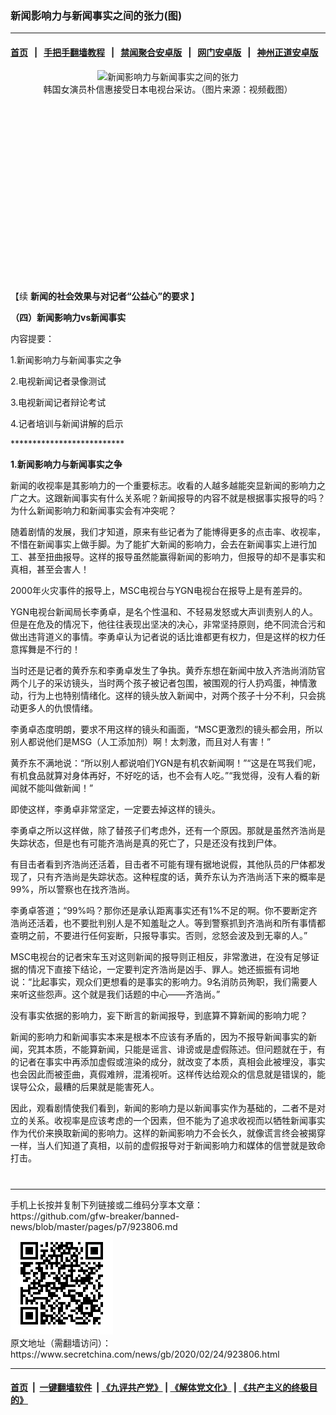 ### 新闻影响力与新闻事实之间的张力(图)
------------------------

#### [首页](https://github.com/gfw-breaker/banned-news/blob/master/README.md) &nbsp;&nbsp;|&nbsp;&nbsp; [手把手翻墙教程](https://github.com/gfw-breaker/guides/wiki) &nbsp;&nbsp;|&nbsp;&nbsp; [禁闻聚合安卓版](https://github.com/gfw-breaker/bn-android) &nbsp;&nbsp;|&nbsp;&nbsp; [网门安卓版](https://github.com/oGate2/oGate) &nbsp;&nbsp;|&nbsp;&nbsp; [神州正道安卓版](https://github.com/SzzdOgate/update) 



<div class="article_right" style="fone-color:#000">
 <p style="text-align:center">
  <img alt="新闻影响力与新闻事实之间的张力" src="//img3.secretchina.com/pic/2020/2-21/p2632091a311639596-ss.jpg" style="height:337px; width:600px"/>
  <br>
   韩国女演员朴信惠接受日本电视台采访。（图片来源：视频截图）
   <span id="hideid" name="hideid" style="color:red;display:none;">
    <span href="https://www.secretchina.com">
    </span>
   </span>
  </br>
 </p>
 <div id="txt-mid1-t21-2017">
  <ins class="adsbygoogle" data-ad-client="ca-pub-1276641434651360" data-ad-slot="2451032099" style="display:inline-block;width:336px;height:280px">
  </ins>
  <div id="SC-22xxx">
  </div>
 </div>
 <p>
  【续
  <span href="https://www.secretchina.com/news/b5/2020/02/14/922636.html">
   <strong>
    新闻的社会效果与对记者“公益心”的要求
   </strong>
  </span>
  】
  <span id="hideid" name="hideid" style="color:red;display:none;">
   <span href="https://www.secretchina.com">
   </span>
  </span>
 </p>
 <p>
  <strong>
   （四）新闻影响力vs新闻事实
  </strong>
 </p>
 <p>
  内容提要：
 </p>
 <p>
  1.新闻影响力与新闻事实之争
 </p>
 <p>
  2.电视新闻记者录像测试
 </p>
 <p>
  3.电视新闻记者辩论考试
 </p>
 <p>
  4.记者培训与新闻讲解的启示
 </p>
 <p>
  **************************
 </p>
 <p>
  <strong>
   1.新闻影响力与新闻事实之争
  </strong>
 </p>
 <p>
  新闻的收视率是其影响力的一个重要标志。收看的人越多越能突显新闻的影响力之广之大。这跟新闻事实有什么关系呢？新闻报导的内容不就是根据事实报导的吗？为什么新闻影响力和新闻事实会有冲突呢？
 </p>
 <p>
  随着剧情的发展，我们才知道，原来有些记者为了能博得更多的点击率、收视率，不惜在新闻事实上做手脚。为了能扩大新闻的影响力，会去在新闻事实上进行加工、甚至扭曲报导。这样的报导虽然能赢得新闻的影响力，但报导的却不是事实和真相，甚至会害人！
 </p>
 <p>
  2000年火灾事件的报导上，MSC电视台与YGN电视台在报导上是有差异的。
 </p>
 <center>
  <div style="max-width: 632px;height:180px; display: none; text-align: center; margin: 0 auto; overflow: hidden;overflow-x: hidden;">
   <div id="taboola-midarticle-thumbnails" style="max-width: 632px;height:180px;overflow: hidden;overflow-x: hidden;">
   </div>
  </div>
  <div>
   <ins class="adsbygoogle" data-ad-client="ca-pub-1276641434651360" data-ad-format="fluid" data-ad-layout="in-article" data-ad-slot="5164544770" style="display:block; text-align:center;">
   </ins>
  </div>
 </center>
 <p>
  YGN电视台新闻局长李勇卓，是名个性温和、不轻易发怒或大声训责别人的人。但是在危及的情况下，他往往表现出坚决的决心，非常坚持原则，绝不同流合污和做出违背道义的事情。李勇卓认为记者说的话比谁都更有权力，但是这样的权力任意挥舞是不行的！
 </p>
 <p>
  当时还是记者的黄乔东和李勇卓发生了争执。黄乔东想在新闻中放入齐浩尚消防官两个儿子的采访镜头，当时两个孩子被记者包围，被围观的行人扔鸡蛋，神情激动，行为上也特别情绪化。这样的镜头放入新闻中，对两个孩子十分不利，只会挑动更多人的仇恨情绪。
 </p>
 <p>
  李勇卓态度明朗，要求不用这样的镜头和画面，“MSC更激烈的镜头都会用，所以别人都说他们是MSG（人工添加剂）啊！太刺激，而且对人有害！”
 </p>
 <p>
  黄乔东不满地说：“所以别人都说咱们YGN是有机农新闻啊！”“这是在骂我们呢，有机食品就算对身体再好，不好吃的话，也不会有人吃。”“我觉得，没有人看的新闻就不能叫做新闻！”
 </p>
 <p>
  即使这样，李勇卓非常坚定，一定要去掉这样的镜头。
 </p>
 <p>
  李勇卓之所以这样做，除了替孩子们考虑外，还有一个原因。那就是虽然齐浩尚是失踪状态，但是也有可能齐浩尚是真的死亡了，只是还没有找到尸体。
 </p>
 <p>
  有目击者看到齐浩尚还活着，目击者不可能有理有据地说假，其他队员的尸体都发现了，只有齐浩尚是失踪状态。这种程度的话，黄乔东认为齐浩尚活下来的概率是99%，所以警察也在找齐浩尚。
 </p>
 <p>
  李勇卓答道；“99%吗？那你还是承认距离事实还有1%不足的啊。你不要断定齐浩尚还活着，也不要批判别人是不知羞耻之人。等到警察抓到齐浩尚和所有事情都查明之前，不要进行任何妄断，只报导事实。否则，忿怒会波及到无辜的人。”
 </p>
 <p>
  MSC电视台的记者宋车玉对这则新闻的报导则正相反，非常激进，在没有足够证据的情况下直接下结论，一定要判定齐浩尚是凶手、罪人。她还振振有词地说：“比起事实，观众们更想看的是事实的影响力。9名消防员殉职，我们需要人来听这些怨声。这个就是我们话题的中心——齐浩尚。”
 </p>
 <p>
  没有事实依据的影响力，妄下断言的新闻报导，到底算不算新闻的影响力呢？
 </p>
 <p>
  新闻的影响力和新闻事实本来是根本不应该有矛盾的，因为不报导新闻事实的新闻，究其本质，不能算新闻，只能是谣言、诽谤或是虚假陈述。但问题就在于，有的记者在事实中再添加虚假或渲染的成分，就改变了本质，真相会此被埋没，事实也会因此而被歪曲，真假难辨，混淆视听。这样传达给观众的信息就是错误的，能误导公众，最糟的后果就是能害死人。
 </p>
 <p>
  因此，观看剧情使我们看到，新闻的影响力是以新闻事实作为基础的，二者不是对立的关系。收视率是应该考虑的一个因素，但不能为了追求收视而以牺牲新闻事实作为代价来换取新闻的影响力。这样的新闻影响力不会长久，就像谎言终会被揭穿一样，当人们知道了真相，以前的虚假报导对于新闻影响力和媒体的信誉就是致命打击。
  <center>
   <div>
    <div id="txt-mid2-t22-2017" style="display: block;  max-height: 351px;  overflow: hidden;">
     <div id="SC-21xxx">
     </div>
     <ins class="adsbygoogle" data-ad-client="ca-pub-1276641434651360" data-ad-format="auto" data-ad-slot="4301710469" data-full-width-responsive="true" style="display:block">
     </ins>
    </div>
   </div>
  </center>
  <div style="padding-top:12px;">
  </div>
 </p>
</div>

<hr/>
手机上长按并复制下列链接或二维码分享本文章：<br/>
https://github.com/gfw-breaker/banned-news/blob/master/pages/p7/923806.md <br/>
<a href='https://github.com/gfw-breaker/banned-news/blob/master/pages/p7/923806.md'><img src='https://github.com/gfw-breaker/banned-news/blob/master/pages/p7/923806.md.png'/></a> <br/>
原文地址（需翻墙访问）：https://www.secretchina.com/news/gb/2020/02/24/923806.html


------------------------
#### [首页](https://github.com/gfw-breaker/banned-news/blob/master/README.md) &nbsp;|&nbsp; [一键翻墙软件](https://github.com/gfw-breaker/nogfw/blob/master/README.md) &nbsp;| [《九评共产党》](https://github.com/gfw-breaker/9ping.md/blob/master/README.md#九评之一评共产党是什么) | [《解体党文化》](https://github.com/gfw-breaker/jtdwh.md/blob/master/README.md) | [《共产主义的终极目的》](https://github.com/gfw-breaker/gczydzjmd.md/blob/master/README.md)


<img src='http://gfw-breaker.win/banned-news/pages/p7/923806.md' width='0px' height='0px'/>